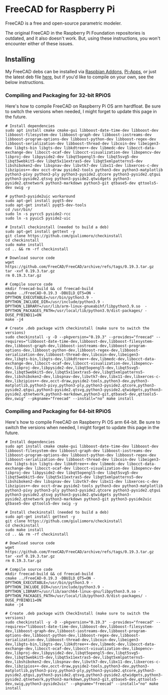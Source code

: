 # FreeCAD for Raspberry Pi

FreeCAD is a free and open-source parametric modeler. 

The original FreeCAD in the Raspberry Pi Foundation repositories is outdated, and it also doesn't work. But, using these instructions, you won't encounter either of these issues.

## Installing
My FreeCAD debs can be installed via [Raspbian Addons](https://raspbian-addons.org), [Pi-Apps](https://github.com/Botspot/pi-apps), or just the latest deb file [here](https://github.com/ryanfortner/freecad-rpi/releases/latest), but if you'd like to compile on your own, see the below instructions.

### Compiling and Packaging for 32-bit RPiOS
Here's how to compile FreeCAD on Raspberry Pi OS arm hardfloat. Be sure to switch the versions when needed, I might forget to update this page in the future.

```
# Install dependencies
sudo apt install cmake cmake-gui libboost-date-time-dev libboost-dev libboost-filesystem-dev libboost-graph-dev libboost-iostreams-dev libboost-program-options-dev libboost-python-dev libboost-regex-dev libboost-serialization-dev libboost-thread-dev libcoin-dev libeigen3-dev libgts-bin libgts-dev libkdtree++-dev libmedc-dev libocct-data-exchange-dev libocct-ocaf-dev libocct-visualization-dev libopencv-dev libproj-dev libpyside2-dev libqt5opengl5-dev libqt5svg5-dev libqt5webkit5-dev libqt5x11extras5-dev libqt5xmlpatterns5-dev libshiboken2-dev libspnav-dev libvtk7-dev libx11-dev libxerces-c-dev libzipios++-dev occt-draw pyside2-tools python3-dev python3-matplotlib python3-pivy python3-ply python3-pyside2.qtcore python3-pyside2.qtgui python3-pyside2.qtsvg python3-pyside2.qtwidgets python3-pyside2.qtnetwork python3-markdown python3-git qtbase5-dev qttools5-dev swig -y

# python3-pyside2uic workaround
sudo apt-get install pyqt5-dev
sudo apt-get install pyqt5-dev-tools
cd /usr/bin/
sudo ln -s pyrcc5 pyside2-rcc
sudo ln -s pyuic5 pyside2-uic

# Install checkinstall (needed to build a deb)
sudo apt-get install gettext -y
git clone https://github.com/giuliomoro/checkinstall
cd checkinstall
sudo make install
cd .. && rm -rf checkinstall

# Download source code
wget https://github.com/FreeCAD/FreeCAD/archive/refs/tags/0.19.3.tar.gz
tar -xvf 0.19.3.tar.gz
rm 0.19.3.tar.gz

# Compile source code
mkdir freecad-build && cd freecad-build
cmake ../FreeCAD-0.19.3 -DBUILD_QT5=ON -DPYTHON_EXECUTABLE=/usr/bin/python3.9 -DPYTHON_INCLUDE_DIR=/usr/include/python3.9 -DPYTHON_LIBRARY=/usr/lib/arm-linux-gnueabihf/libpython3.9.so  -DPYTHON_PACKAGES_PATH=/usr/local/lib/python3.9/dist-packages/ -DUSE_PYBIND11=ON
make -j4

# Create .deb package with checkinstall (make sure to switch the versions)
sudo checkinstall -y -D --pkgversion="0.19.3" --provides="freecad" --requires="libboost-date-time-dev,libboost-dev,libboost-filesystem-dev,libboost-graph-dev,libboost-iostreams-dev,libboost-program-options-dev,libboost-python-dev,libboost-regex-dev,libboost-serialization-dev,libboost-thread-dev,libcoin-dev,libeigen3-dev,libgts-bin,libgts-dev,libkdtree++-dev,libmedc-dev,libocct-data-exchange-dev,libocct-ocaf-dev,libocct-visualization-dev,libopencv-dev,libproj-dev,libpyside2-dev,libqt5opengl5-dev,libqt5svg5-dev,libqt5webkit5-dev,libqt5x11extras5-dev,libqt5xmlpatterns5-dev,libshiboken2-dev,libspnav-dev,libvtk7-dev,libx11-dev,libxerces-c-dev,libzipios++-dev,occt-draw,pyside2-tools,python3-dev,python3-matplotlib,python3-pivy,python3-ply,python3-pyside2.qtcore,python3-pyside2.qtgui,python3-pyside2.qtsvg,python3-pyside2.qtwidgets,python3-pyside2.qtnetwork,python3-markdown,python3-git,qtbase5-dev,qttools5-dev,swig" --pkgname="freecad" --install="no" make install
```

### Compiling and Packaging for 64-bit RPiOS

Here's how to compile FreeCAD on Raspberry Pi OS arm 64-bit. Be sure to switch the versions when needed, I might forget to update this page in the future.

```
# Install dependencies
sudo apt install cmake cmake-gui libboost-date-time-dev libboost-dev libboost-filesystem-dev libboost-graph-dev libboost-iostreams-dev libboost-program-options-dev libboost-python-dev libboost-regex-dev libboost-serialization-dev libboost-thread-dev libcoin-dev libeigen3-dev libgts-bin libgts-dev libkdtree++-dev libmedc-dev libocct-data-exchange-dev libocct-ocaf-dev libocct-visualization-dev libopencv-dev libproj-dev libpyside2-dev libqt5opengl5-dev libqt5svg5-dev libqt5webkit5-dev libqt5x11extras5-dev libqt5xmlpatterns5-dev libshiboken2-dev libspnav-dev libvtk7-dev libx11-dev libxerces-c-dev libzipios++-dev occt-draw pyside2-tools python3-dev python3-matplotlib python3-pivy python3-ply python3-pyside2.qtcore python3-pyside2.qtgui python3-pyside2.qtsvg python3-pyside2.qtwidgets python3-pyside2.qtnetwork python3-markdown python3-git python3-pyside2uic qtbase5-dev qttools5-dev swig -y

# Install checkinstall (needed to build a deb)
sudo apt-get install gettext -y
git clone https://github.com/giuliomoro/checkinstall
cd checkinstall
sudo make install
cd .. && rm -rf checkinstall

# Download source code
wget https://github.com/FreeCAD/FreeCAD/archive/refs/tags/0.19.3.tar.gz
tar -xvf 0.19.3.tar.gz
rm 0.19.3.tar.gz

# Compile source code
mkdir freecad-build && cd freecad-build
cmake ../FreeCAD-0.19.3 -DBUILD_QT5=ON -DPYTHON_EXECUTABLE=/usr/bin/python3.9 -DPYTHON_INCLUDE_DIR=/usr/include/python3.9 -DPYTHON_LIBRARY=/usr/lib/aarch64-linux-gnu/libpython3.9.so -DPYTHON_PACKAGES_PATH=/usr/local/lib/python3.9/dist-packages/ -DUSE_PYBIND11=ON
make -j4

# Create .deb package with CheckInstall (make sure to switch the versions)
sudo checkinstall -y -D --pkgversion="0.19.3" --provides="freecad" --requires="libboost-date-time-dev,libboost-dev,libboost-filesystem-dev,libboost-graph-dev,libboost-iostreams-dev,libboost-program-options-dev,libboost-python-dev,libboost-regex-dev,libboost-serialization-dev,libboost-thread-dev,libcoin-dev,libeigen3-dev,libgts-bin,libgts-dev,libkdtree++-dev,libmedc-dev,libocct-data-exchange-dev,libocct-ocaf-dev,libocct-visualization-dev,libopencv-dev,libproj-dev,libpyside2-dev,libqt5opengl5-dev,libqt5svg5-dev,libqt5webkit5-dev,libqt5x11extras5-dev,libqt5xmlpatterns5-dev,libshiboken2-dev,libspnav-dev,libvtk7-dev,libx11-dev,libxerces-c-dev,libzipios++-dev,occt-draw,pyside2-tools,python3-dev,python3-matplotlib,python3-pivy,python3-ply,python3-pyside2.qtcore,python3-pyside2.qtgui,python3-pyside2.qtsvg,python3-pyside2.qtwidgets,python3-pyside2.qtnetwork,python3-markdown,python3-git,qtbase5-dev,qttools5-dev,swig,python3-pyside2uic" --pkgname="freecad" --install="no" make install
```
